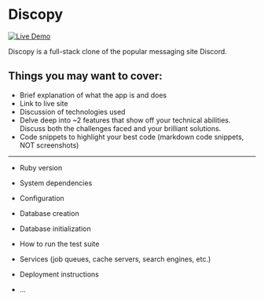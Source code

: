 # Discopy

[![Live Demo](https://img.shields.io/badge/demo-online-green.svg)](https://discopy-edqd.onrender.com)

Discopy is a full-stack clone of the popular messaging site Discord.

Things you may want to cover:
---
* Brief explanation of what the app is and does
* Link to live site
* Discussion of technologies used
* Delve deep into ~2 features that show off your technical abilities. Discuss both the challenges faced and your brilliant solutions.
* Code snippets to highlight your best code (markdown code snippets, NOT screenshots)
---
* Ruby version

* System dependencies

* Configuration

* Database creation

* Database initialization

* How to run the test suite

* Services (job queues, cache servers, search engines, etc.)

* Deployment instructions

* ...
